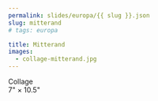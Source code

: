 ```yaml
---
permalink: slides/europa/{{ slug }}.json
slug: mitterand
# tags: europa

title: Mitterand
images:
  - collage-mitterand.jpg
---
```

Collage  
7" × 10.5"
